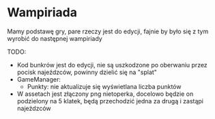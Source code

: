 # Wampiriada
Mamy podstawę gry, pare rzeczy jest do edycji, fajnie by było się z tym wyrobić do następnej wampiriady


TODO:
- Kod bunkrów jest do edycji, nie są uszkodzone po oberwaniu przez pocisk najeźdzców, powinny dzielić się na "splat"
- GameManager:
    - Punkty: nie aktualizuje się wyświetlana liczba punktów
- W assetach jest złączony png nietoperka, docelowo będzie on podzielony na 5 klatek, będą przechodzić jedna za drugą i zastąpi najeźdzców
